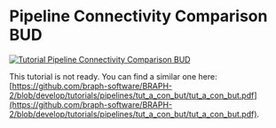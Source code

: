 # Pipeline Connectivity Comparison BUD

[![Tutorial Pipeline Connectivity Comparison BUD](https://img.shields.io/badge/PDF-Download-red?style=flat-square&logo=adobe-acrobat-reader)](tut_a_con_bud.pdf)

This tutorial is not ready. You can find a similar one here: [https://github.com/braph-software/BRAPH-2/blob/develop/tutorials/pipelines/tut_a_con_but/tut_a_con_but.pdf](https://github.com/braph-software/BRAPH-2/blob/develop/tutorials/pipelines/tut_a_con_but/tut_a_con_but.pdf).
